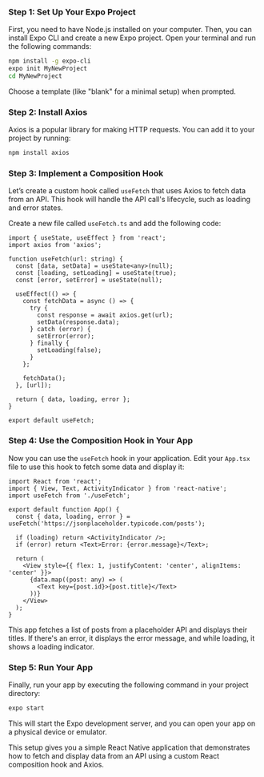 ### Step 1: Set Up Your Expo Project

First, you need to have Node.js installed on your computer. Then, you can install Expo CLI and create a new Expo project. Open your terminal and run the following commands:



```bash
npm install -g expo-cli
expo init MyNewProject
cd MyNewProject

```
Choose a template (like "blank" for a minimal setup) when prompted.

### Step 2: Install Axios

Axios is a popular library for making HTTP requests. You can add it to your project by running:



```bash
npm install axios

```
### Step 3: Implement a Composition Hook

Let’s create a custom hook called `useFetch` that uses Axios to fetch data from an API. This hook will handle the API call's lifecycle, such as loading and error states.

Create a new file called `useFetch.ts` and add the following code:



```tsx
import { useState, useEffect } from 'react';
import axios from 'axios';

function useFetch(url: string) {
  const [data, setData] = useState<any>(null);
  const [loading, setLoading] = useState(true);
  const [error, setError] = useState(null);

  useEffect(() => {
    const fetchData = async () => {
      try {
        const response = await axios.get(url);
        setData(response.data);
      } catch (error) {
        setError(error);
      } finally {
        setLoading(false);
      }
    };

    fetchData();
  }, [url]);

  return { data, loading, error };
}

export default useFetch;

```
### Step 4: Use the Composition Hook in Your App

Now you can use the `useFetch` hook in your application. Edit your `App.tsx` file to use this hook to fetch some data and display it:



```tsx
import React from 'react';
import { View, Text, ActivityIndicator } from 'react-native';
import useFetch from './useFetch';

export default function App() {
  const { data, loading, error } = useFetch('https://jsonplaceholder.typicode.com/posts');

  if (loading) return <ActivityIndicator />;
  if (error) return <Text>Error: {error.message}</Text>;

  return (
    <View style={{ flex: 1, justifyContent: 'center', alignItems: 'center' }}>
      {data.map((post: any) => (
        <Text key={post.id}>{post.title}</Text>
      ))}
    </View>
  );
}

```
This app fetches a list of posts from a placeholder API and displays their titles. If there's an error, it displays the error message, and while loading, it shows a loading indicator.

### Step 5: Run Your App

Finally, run your app by executing the following command in your project directory:



```bash
expo start

```

This will start the Expo development server, and you can open your app on a physical device or emulator.

This setup gives you a simple React Native application that demonstrates how to fetch and display data from an API using a custom React composition hook and Axios.